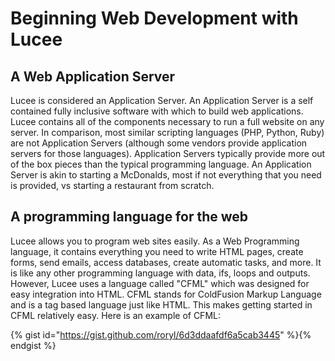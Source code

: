 # Beginning Web Development with Lucee



## A Web Application Server

Lucee is considered an Application Server. An Application Server is a self contained fully inclusive software with which to build web applications. Lucee contains all of the components necessary to run a full website on any server. In comparison, most similar scripting languages (PHP, Python, Ruby) are not Application Servers (although some vendors provide application servers for those languages). Application Servers typically provide more out of the box pieces than the typical programming language. An Application Server is akin to starting a McDonalds, most if not everything that you need is provided, vs starting a restaurant from scratch.


## A programming language for the web


Lucee allows you to program web sites easily. As a Web Programming language, it contains everything you need to write HTML pages, create forms, send emails, access databases, create automatic tasks, and more. It is like any other programming language with data, ifs, loops and outputs. However, Lucee uses a language called "CFML" which was designed for easy integration into HTML. CFML stands for ColdFusion Markup Language and is a tag based language just like HTML. This makes getting started in CFML relatively easy. Here is an example of CFML:

{% gist id="https://gist.github.com/roryl/6d3ddaafdf6a5cab3445" %}{% endgist %}